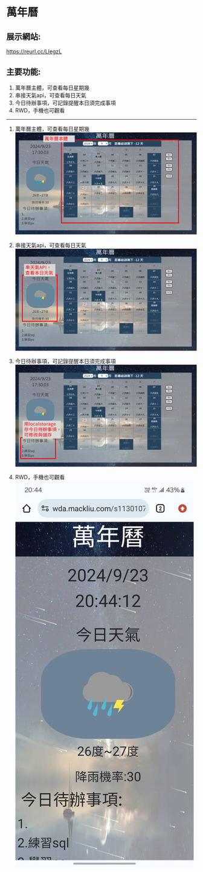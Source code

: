# 萬年曆

## 展示網站:
https://reurl.cc/LlegzL

## 主要功能:
1. 萬年曆主體，可查看每日星期幾
2. 串接天氣api，可查看每日天氣
3. 今日待辦事項，可記錄提醒本日須完成事項
4. RWD，手機也可觀看
-----------------
1. 萬年曆主體，可查看每日星期幾
![萬年曆主體](./readme_source/萬年曆_本體.PNG "萬年曆_本體")
　　
2. 串接天氣api，可查看每日天氣
![萬年曆_天氣api](./readme_source/萬年曆_天氣api.PNG "萬年曆_天氣api")
   
3. 今日待辦事項，可記錄提醒本日須完成事項
![萬年曆_待辦事項](./readme_source/萬年曆_待辦事項.PNG "萬年曆_待辦事項")
   
4. RWD，手機也可觀看
![萬年曆_rwd](./readme_source/萬年曆_rwd.jpg "萬年曆_rwd")
